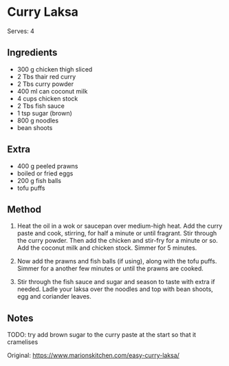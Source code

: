 # Curry Laksa

Serves: 4

## Ingredients

* 300 g chicken thigh sliced
* 2 Tbs thair red curry
* 2 Tbs curry powder
* 400 ml can coconut milk
* 4 cups chicken stock
* 2 Tbs fish sauce
* 1 tsp sugar (brown)
* 800 g noodles
* bean shoots

## Extra

* 400 g peeled prawns
* boiled or fried eggs
* 200 g fish balls
* tofu puffs

## Method

1. Heat the oil in a wok or saucepan over medium-high heat. Add the curry paste and cook, stirring, for half a minute or until fragrant. Stir through the curry powder. Then add the chicken and stir-fry for a minute or so. Add the coconut milk and chicken stock. Simmer for 5 minutes.

2. Now add the prawns and fish balls (if using), along with the tofu puffs. Simmer for a another few minutes or until the prawns are cooked.

3. Stir through the fish sauce and sugar and season to taste with extra if needed. Ladle your laksa over the noodles and top with bean shoots, egg and coriander leaves.



## Notes

TODO: try add brown sugar to the curry paste at the start so that it cramelises

Original: https://www.marionskitchen.com/easy-curry-laksa/
